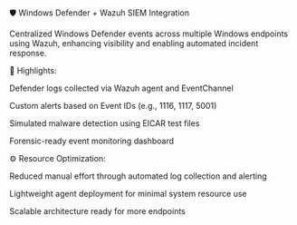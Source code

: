 🛡️  Windows Defender + Wazuh SIEM Integration

Centralized Windows Defender events across multiple Windows endpoints using Wazuh, enhancing visibility and enabling automated incident response.

🔧 Highlights:

Defender logs collected via Wazuh agent and EventChannel

Custom alerts based on Event IDs (e.g., 1116, 1117, 5001)

Simulated malware detection using EICAR test files

Forensic-ready event monitoring dashboard

⚙️ Resource Optimization:

Reduced manual effort through automated log collection and alerting

Lightweight agent deployment for minimal system resource use

Scalable architecture ready for more endpoints
